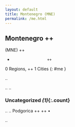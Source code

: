 ```yaml
---
layout: default
title: Montenegro (MNE)
permalink: /me.html
---
```



## Montenegro   ++
(MNE)  ++
-                     ++
0 Regions, ++
1 Cities
{: #me }

.. 




.. 
.. 


### Uncategorized _(1)_{:.count}


..
..
Podgorica  ++
 ++
•




.. 
 
